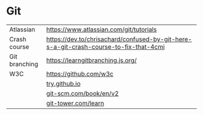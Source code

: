 # Git

|  |  |
| :--- | :--- |
| Atlassian | https://www.atlassian.com/git/tutorials |
| Crash course | https://dev.to/chrisachard/confused-by-git-here-s-a-git-crash-course-to-fix-that-4cmi |
| Git branching | https://learngitbranching.js.org/ |
| W3C | https://github.com/w3c |
|  | [try.github.io](https://hashnode.com/util/redirect?url=https://try.github.io/) |
|  | [git-scm.com/book/en/v2](https://hashnode.com/util/redirect?url=https://git-scm.com/book/en/v2) |
|  | [git-tower.com/learn](https://hashnode.com/util/redirect?url=https://www.git-tower.com/learn/) |



